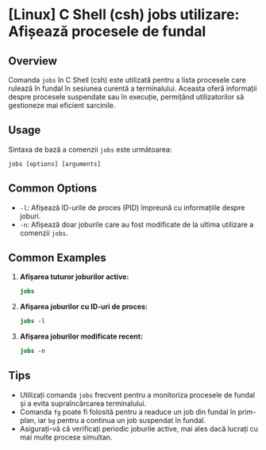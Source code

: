 # [Linux] C Shell (csh) jobs utilizare: Afișează procesele de fundal

## Overview
Comanda `jobs` în C Shell (csh) este utilizată pentru a lista procesele care rulează în fundal în sesiunea curentă a terminalului. Aceasta oferă informații despre procesele suspendate sau în execuție, permițând utilizatorilor să gestioneze mai eficient sarcinile.

## Usage
Sintaxa de bază a comenzii `jobs` este următoarea:

```
jobs [options] [arguments]
```

## Common Options
- `-l`: Afișează ID-urile de proces (PID) împreună cu informațiile despre joburi.
- `-n`: Afișează doar joburile care au fost modificate de la ultima utilizare a comenzii `jobs`.

## Common Examples
1. **Afișarea tuturor joburilor active:**
   ```csh
   jobs
   ```

2. **Afișarea joburilor cu ID-uri de proces:**
   ```csh
   jobs -l
   ```

3. **Afișarea joburilor modificate recent:**
   ```csh
   jobs -n
   ```

## Tips
- Utilizați comanda `jobs` frecvent pentru a monitoriza procesele de fundal și a evita supraîncărcarea terminalului.
- Comanda `fg` poate fi folosită pentru a readuce un job din fundal în prim-plan, iar `bg` pentru a continua un job suspendat în fundal.
- Asigurați-vă că verificați periodic joburile active, mai ales dacă lucrați cu mai multe procese simultan.